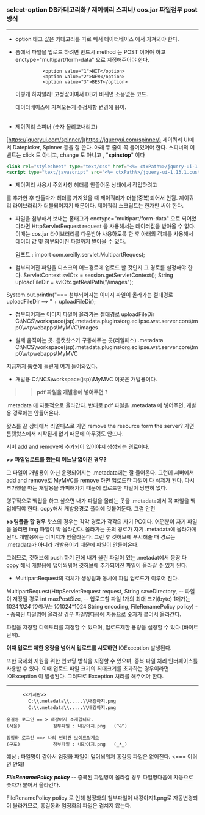 <h3> select-option DB카테고리화 / 제이쿼리 스피너/ cos.jar 파일첨부 post방식 </h3>
<hr/>

- option 태그 값은 카테고리를 따로 빼서 데이터베이스 에서 가져와야 한다.

- 폼에서 파일을 업로드 하려면 반드시 method 는 POST 이어야 하고
enctype="multipart/form-data" 으로 지정해주어야 한다.
    
                <option value="1">HIT</option>
                <option value="2">NEW</option>
                <option value="3">BEST</option>
    이렇게 하지말라! 고정값이여서 DB가 바뀌면 소용없는  코드. 
    
    데이터베이스에 가져오는게 수정사항 변경에 용이.
    <br/><br/>
 - 제이쿼리 스피너 (숫자 올리고내리고) 


[https://jqueryui.com/spinner/](https://jqueryui.com/spinner/)  제이쿼리 UI에서 Datepicker, Spinner 등을 잘 쓴다.
아래  두 줄이 꼭 들어있어야 한다.
스피너의 이벤트는 click 도 아니고, change 도 아니고 , "**spinstop**" 이다

```jsx
<link rel="stylesheet" type="text/css" href="<%= ctxPath%>/jquery-ui-1.13.1.custom/jquery-ui.css" >
<script type="text/javascript" src="<%= ctxPath%>/jquery-ui-1.13.1.custom/jquery-ui.js"></script>

```

       

- 제이쿼리 사용시 주의사항
헤더를 안끌어온 상태에서 작업하려고
<script type="text/javascript" src="<%= request.getContextPath()%>/js/jquery-3.6.0.min.js"></script>
를 추가한 후 만들다가
헤더를 가져왔을 때 제이쿼리가 더블(중복)되어서 안됨.
제이쿼리 라이브러리가 더블되어지기 때문이다. 제이쿼리 스크립트는 한개만 써야 한다.

- 파일을 첨부해서 보내는 폼태그가
enctype="multipart/form-data" 으로 되어었다라면
HttpServletRequest request 을 사용해서는 데이터값을 받아올 수 없다.
이때는 cos.jar 라이브러리를 다운받아 사용하도록 한 후
아래의 객체를 사용해서 데이터 값 및 첨부되어진 파일까지 받아올 수 있다.
    
    임포트 : import com.oreilly.servlet.MultipartRequest;
    

- 첨부되어진 파일을 디스크의 어느경로에 업로드 할 것인지 그 경로를 설정해야 한다.
ServletContext svlCtx = session.getServletContext();
String uploadFileDir = svlCtx.getRealPath("/images");

System.out.println("=== 첨부되어지는 이미지 파일이 올라가는 절대경로 uploadFileDir ==> " + uploadFileDir);

- 첨부되어지는 이미지 파일이 올라가는 절대경로 uploadFileDir
C:\NCS\workspace(jsp)\.metadata\.plugins\org.eclipse.wst.server.core\tmp0\wtpwebapps\MyMVC\images

 - 실제 움직이는 곳. 톰캣왓스가 구동해주는 곳(리얼패스) .metadata
C:\NCS\workspace(jsp)\.metadata\.plugins\org.eclipse.wst.server.core\tmp0\wtpwebapps\MyMVC 

지금까지 톰캣에 돌린게 여기 들어와있다.

 - 개발용
C:\NCS\workspace(jsp)\MyMVC 이곳은 개발용이다.

>> **pdf 파일을 개발용에 넣어주면 ?**

.metadata 에 자동적으로 올라간다.
반대로
pdf 파일을 .metadata 에 넣어주면, 개발용 경로에는  안들어온다.

왓스를 끈 상태에서 리얼패스로 가면 remove the resource form the server?  가면 톰캣왓스에서 시작된게 없기 때문에 아무것도 안뜨나.

서버 add and remove에 추가되어 있어야지 생성되는 경로이다.

**>> 파일업로드를 했는데 어느날 없어진 경우?**

그 파일이 개발용이 아닌 운영되어지는 .metadata에는 잘 들어온다.
그런데 서버에서 add and remove로 MyMVC를 remove 하면 업로드한 파일이 다 삭제가 된다.
다시추가했을 때는 개발용을 카피해가기 때문에 업로드한 파일이 당연히 없다.

영구적으로 백업을 하고 싶으면 내가 파일을 올리는 곳을 .metadata에서 꼭 파일을 백업해둬야 한다. copy해서 개발용경로 폴더에 덧붙여둔다. 그럼 안전

**>>팀플을 할 경우**
왓스의 경우는 각각 경로가 각각의 자기 PC이다.
어떤분이 자기 파일을 올리면 img 파일이 막 올라간다. 올라가는 곳의 경로가 자기 .metadata에 올라가게 된다. 개발용에는 이미지가 안올라온다.
그런 후 깃허브에 푸시해줄 때 경로는 .metadata가 아니라 개발용이기 때문에 파일이 안들어온다.

그러므로,
깃허브에 push 하기 전에 내가 올린 파일이 있는 .metadat에서 몽땅 다 copy 해서 개발용에 덮어씌워야 깃허브에 추가되어진 파일이 올라갈 수 있게 된다.

- MultipartRequest의 객체가 생성됨과 동시에 파일 업로드가 이루어 진다.

MultipartRequest(HttpServletRequest request,
String saveDirectory, -- 파일이 저장될 경로
int maxPostSize,      -- 업로드할 파일 1개의 최대 크기(byte)  1메가는 1024*1024   10메가는 10*1024*1024
String encoding,
FileRenamePolicy policy) -- 중복된 파일명이 올라갈 경우 파일명다음에 자동으로 숫자가 붙어서 올라간다.

파일을 저장할 디렉토리를 지정할 수 있으며, 업로드제한 용량을 설정할 수 있다.(바이트단위).

 **이때 업로드 제한 용량을 넘어서 업로드를 시도하면** IOException 발생된다.

또한 국제화 지원을 위한 인코딩 방식을 지정할 수 있으며, 중복 파일 처리 인터페이스를사용할 수 있다. 이때 업로드 파일 크기의 최대크기를 초과하는 경우이라면 IOException 이 발생된다.  그러므로 Exception 처리를 해주어야 한다.

---

```
	  <<게시판>>
		C:\\.metadata\\.....\\내강아지.png
		C:\\.metadata\\.....\\내강아지.png

홍길동 로그인 == > 내강아지 소개합니다.
(서울)			첨부파일 : 내강아지.png   (^&^)

엄정화 로그인 ==> 나의 반려견 보여드릴게요
(군포)			첨부파일 : 내강아지.png   (_*_)

```

예상 : 파일명이 같아서 엄정화 파일이 덮어씌워져 홍길동 파일은 없어진다.  <=== 이러면 안돼!

***FileRenamePolicy policy*** -- 중복된 파일명이 올라갈 경우 파일명다음에 자동으로 숫자가 붙어서 올라간다.

FileRenamePolicy policy 로 인해 엄정화의 첨부파일이 내강아지1.png로 자동변경되어 올라가므로, 홍길동과 엄정화의 파일은 겹치지 않는다.
